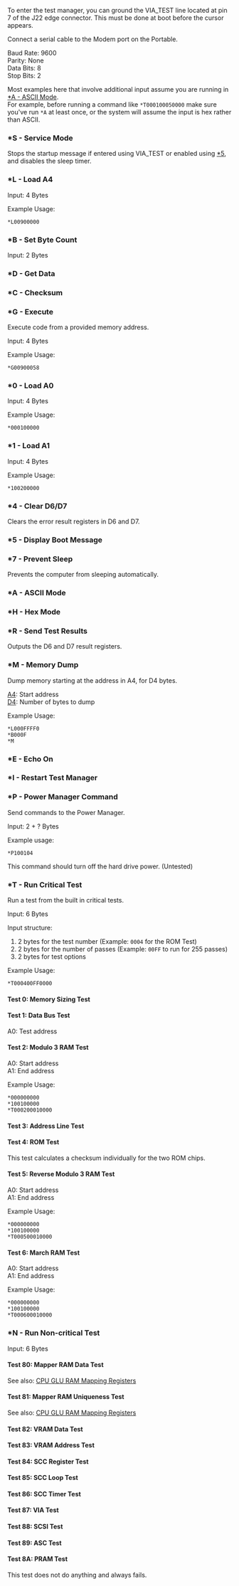 To enter the test manager, you can ground the VIA_TEST line located at pin 7 of the J22 edge connector. This must be done at boot before the cursor appears.

Connect a serial cable to the Modem port on the Portable.

Baud Rate: 9600  
Parity: None  
Data Bits: 8  
Stop Bits: 2

Most examples here that involve additional input assume you are running in [*A - ASCII Mode](#a---ascii-mode).  
For example, before running a command like `*T000100050000` make sure you've run `*A` at least once, or the system will assume the input is hex rather than ASCII.

### *S - Service Mode

Stops the startup message if entered using VIA_TEST or enabled using [*5](#5-display-boot-message), and disables the sleep timer.

### *L - Load A4

Input: 4 Bytes

Example Usage:
```
*L00900000
```

### *B - Set Byte Count

Input: 2 Bytes

### *D - Get Data

### *C - Checksum

### *G - Execute

Execute code from a provided memory address.

Input: 4 Bytes

Example Usage:
```
*G00900058
```

### *0 - Load A0

Input: 4 Bytes

Example Usage:
```
*000100000
```

### *1 - Load A1

Input: 4 Bytes

Example Usage:
```
*100200000
```

### *4 - Clear D6/D7

Clears the error result registers in D6 and D7.

### *5 - Display Boot Message

### *7 - Prevent Sleep

Prevents the computer from sleeping automatically.

### *A - ASCII Mode

### *H - Hex Mode

### *R - Send Test Results

Outputs the D6 and D7 result registers.

### *M - Memory Dump

Dump memory starting at the address in A4, for D4 bytes.

[A4](#l---load-a4): Start address  
[D4](#b---set-byte-count): Number of bytes to dump

Example Usage:
```
*L000FFFF0
*B000F
*M
```

### *E - Echo On

### *I - Restart Test Manager

### *P - Power Manager Command

Send commands to the Power Manager.

Input: 2 + ? Bytes

Example usage:
```
*P100104
```
This command should turn off the hard drive power. (Untested)

### *T - Run Critical Test

Run a test from the built in critical tests.

Input: 6 Bytes  

Input structure:  

1. 2 bytes for the test number (Example: `0004` for the ROM Test)
2. 2 bytes for the number of passes (Example: `00FF` to run for 255 passes)
3. 2 bytes for test options

Example Usage:
```
*T000400FF0000
```

#### Test 0: Memory Sizing Test

#### Test 1: Data Bus Test

A0: Test address

#### Test 2: Modulo 3 RAM Test

A0: Start address  
A1: End address

Example Usage:
```
*000000000
*100100000
*T000200010000
```

#### Test 3: Address Line Test

#### Test 4: ROM Test

This test calculates a checksum individually for the two ROM chips.

#### Test 5: Reverse Modulo 3 RAM Test

A0: Start address  
A1: End address

Example Usage:
```
*000000000
*100100000
*T000500010000
```

#### Test 6: March RAM Test

A0: Start address  
A1: End address

Example Usage:
```
*000000000
*100100000
*T000600010000
```

### *N - Run Non-critical Test

Input: 6 Bytes

#### Test 80: Mapper RAM Data Test

See also: [CPU GLU RAM Mapping Registers](CPUGLU.md#ram-mapping-registers)

#### Test 81: Mapper RAM Uniqueness Test

See also: [CPU GLU RAM Mapping Registers](CPUGLU.md#ram-mapping-registers)

#### Test 82: VRAM Data Test

#### Test 83: VRAM Address Test

#### Test 84: SCC Register Test

#### Test 85: SCC Loop Test

#### Test 86: SCC Timer Test

#### Test 87: VIA Test

#### Test 88: SCSI Test

#### Test 89: ASC Test

#### Test 8A: PRAM Test

This test does not do anything and always fails.